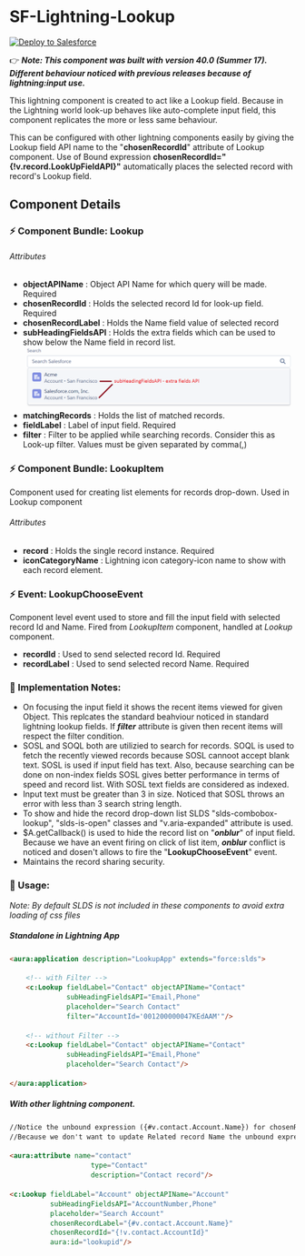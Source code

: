 # SF-Lightning-Lookup
<a href="https://githubsfdeploy.herokuapp.com">
  <img alt="Deploy to Salesforce"
       src="https://raw.githubusercontent.com/afawcett/githubsfdeploy/master/deploy.png">
</a>

:point_right: **_Note: This component was built with version 40.0 (Summer 17). Different behaviour noticed with previous releases because of lightning:input use._**

This lightning component is created to act like a Lookup field. Because in the Lightning world look-up behaves like auto-complete input field, this component replicates the more or less same behaviour.

This can be configured with other lightning components easily by giving the Lookup field API name to the "**chosenRecordId**" attribute of Lookup component. Use of Bound expression **chosenRecordId="{!v.record.LookUpFieldAPI}"** automatically places the selected record with record's Lookup field.

## Component Details

### :zap: Component Bundle: Lookup
###### Attributes
- **objectAPIName** : Object API Name for which query will be made. Required
- **chosenRecordId** : Holds the selected record Id for look-up field. Required
- **chosenRecordLabel** : Holds the Name field value of selected record
- **subHeadingFieldsAPI** : Holds the extra fields which can be used to show below the Name field in record list.
![](/src/ExtraFields.PNG "Adding extra field details")
- **matchingRecords** : Holds the list of matched records.
- **fieldLabel** : Label of input field. Required
- **filter** : Filter to be applied while searching records. Consider this as Look-up filter. Values must be given separated by comma(,)

### :zap: Component Bundle: LookupItem
Component used for creating list elements for records drop-down. Used in Lookup component
###### Attributes
- **record** : Holds the single record instance. Required
- **iconCategoryName** : Lightning icon category-icon name to show with each record element.

### :zap: Event: LookupChooseEvent
Component level event used to store and fill the input field with selected record Id and Name. Fired from *LookupItem* component, handled at *Lookup* component.
- **recordId** : Used to send selected record Id. Required
- **recordLabel** : Used to send selected record Name. Required

### :green_book: Implementation Notes:
- On focusing the input field it shows the recent items viewed for given Object. This replcates the standard beahviour noticed in standard lightning lookup fields. If **_filter_** attribute is given then recent items will respect the filter condition.
- SOSL and SOQL both are utilizied to search for records. SOQL is used to fetch the recently viewed records because SOSL cannoot accept blank text. SOSL is used if input field has text. Also, because searching can be done on non-index fields SOSL gives better performance in terms of speed and record list. With SOSL text fields are considered as indexed.
- Input text must be greater than 3 in size. Noticed that SOSL throws an error with less than 3 search string length.
- To show and hide the record drop-down list SLDS "slds-combobox-lookup", "slds-is-open" classes and "v.aria-expanded" attribute is used.
- $A.getCallback() is used to hide the record list on "**_onblur_**" of input field. Because we have an event firing on click of list item, **_onblur_** conflict is noticed and dosen't allows to fire the "**LookupChooseEvent**" event.
- Maintains the record sharing security.

### :green_book: Usage:
_Note: By default SLDS is not included in these components to avoid extra loading of css files_

##### Standalone in Lightning App
```html
<aura:application description="LookupApp" extends="force:slds">

    <!-- with Filter -->
    <c:Lookup fieldLabel="Contact" objectAPIName="Contact"
              subHeadingFieldsAPI="Email,Phone"
              placeholder="Search Contact"
              filter="AccountId='001200000047KEdAAM'"/>

    <!-- without Filter -->
    <c:Lookup fieldLabel="Contact" objectAPIName="Contact"
              subHeadingFieldsAPI="Email,Phone"
              placeholder="Search Contact"/>

</aura:application>
```

##### With other lightning component. 
```html
//Notice the unbound expression ({#v.contact.Account.Name}) for chosenRecordLabel. 
//Because we don't want to update Related record Name the unbound expression will avoid the setup of extra standard event handling mechanism.

<aura:attribute name="contact"
                    type="Contact"
                    description="Contact record"/>
                    
<c:Lookup fieldLabel="Account" objectAPIName="Account"
          subHeadingFieldsAPI="AccountNumber,Phone"
          placeholder="Search Account"
          chosenRecordLabel="{#v.contact.Account.Name}"
          chosenRecordId="{!v.contact.AccountId}"
          aura:id="lookupid"/>
          
```
